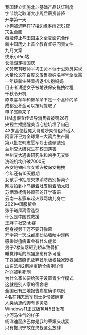 我国建立实施北斗基础产品认证制度  
字节跳动取消大小周后薪资普降  
开学第一天  
小狗被遗弃在17楼边缘淋雨2天2夜  
天生会画  
薇娅停止与田园主义全麦面包合作  
新中国历史上首个教育督导问责文件  
九月文案  
快乐小Pro站  
长津湖定档国庆  
义务教育教师平均工资不低于公务员实现  
大量论文在百度文库售卖姓名学号全泄露  
一年级新生哭着折返4次抱妈妈  
目击者讲述女子被地铁保安拖拽过程  
千秋令开机  
原来喜羊羊和懒羊羊不是一个品种的羊  
成都公积金可以按月提取了  
电子驾照来了  
HM虚假宣传误导消费者被罚26万  
央视主播提醒美当心挖坑埋了自己  
43岁高位截瘫大哥成吵架情侣传话人  
阿富汗已为全球第一大鸦片生产国  
第八批在韩志愿军烈士遗骸装殓  
兰州交大研究生在校园遇害  
兰州交大遇害研究生和凶手无交集  
洗碗机均价破7000元  
西安地铁回应女乘客被保安拖拽  
今年还有10天假期  
女孩手卡抽屉央求消防员别拆桌子  
网友拍到小鸟翻着肚皮躺着晒太阳  
苏炳添杨倩孙颖莎的开学寄语  
云南一私家车起火致两幼儿身亡  
2021中国服贸会  
张予曦凤离雪造型  
什么是中国式救援  
王胖子社交nb症  
健身视频千万不要开弹幕  
开学第一天成都家长贴墙暗中观察  
感染炭疽病毒会有什么症状  
男子7楼坠落砸到轿车致骨折  
睡觉炸毛的熊猫崽崽有多可爱  
丁磊回应腾讯放弃音乐版权独家授权  
山东滨州2例炭疽确诊病例详情  
孙兴被判死刑  
为什么家长要给孩子设置青少年模式  
这就是别人家的宿舍吧  
全国已有三地报告炭疽确诊病例  
4名在韩志愿军烈士身份被确定  
人类幼崽的脚有多灵活  
Windows11正式版10月5日发布  
小河马生气的样子  
杨洋迪丽热巴你是我的荣耀庆功宴  
只有撒贝宁敢在央视这么放肆  
